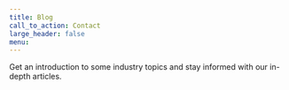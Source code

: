 ```yaml
---
title: Blog
call_to_action: Contact
large_header: false
menu:
---
```


Get an introduction to some industry topics and stay informed with our in-depth articles.
